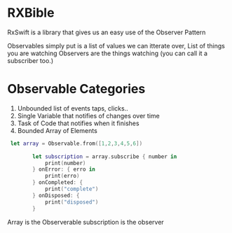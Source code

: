 # RXBible

RxSwift is a library that gives us an easy use of the Observer Pattern

Observables simply put is a list of values we can itterate over, List of things you are watching 
Observers are the things watching (you can call it a subscriber too.)


# Observable Categories

 1. Unbounded list of events taps, clicks..
 2. Single Variable that notifies of changes over time
 3. Task of Code that notifies when it finishes
 4. Bounded Array of Elements


```Swift
 let array = Observable.from([1,2,3,4,5,6])
        
        let subscription = array.subscribe { number in
            print(number)
        } onError: { erro in
            print(erro)
        } onCompleted: {
            print("complete")
        } onDisposed: {
            print("disposed")
        }
 ```
 Array is the Observerable subscription is the observer